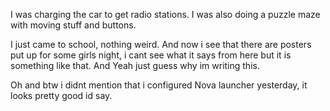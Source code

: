 I was charging the car to get radio stations. I was also doing a puzzle maze with moving stuff and buttons.

I just came to school, nothing weird. And now i see that there are posters put up for some girls night, i cant see what it says from here but it is something like that. And Yeah just guess why im writing this.

Oh and btw i didnt mention that i configured Nova launcher yesterday, it looks pretty good id say.